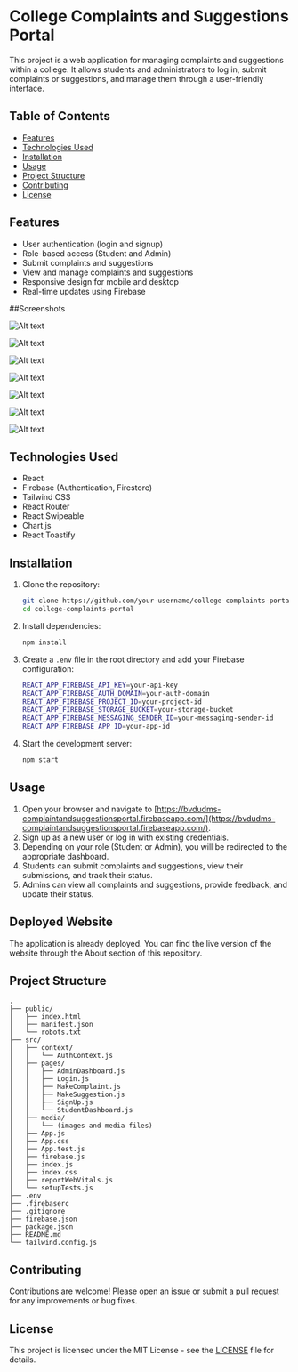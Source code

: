 
# College Complaints and Suggestions Portal

This project is a web application for managing complaints and suggestions within a college. It allows students and administrators to log in, submit complaints or suggestions, and manage them through a user-friendly interface.

## Table of Contents

- [Features](#features)
- [Technologies Used](#technologies-used)
- [Installation](#installation)
- [Usage](#usage)
- [Project Structure](#project-structure)
- [Contributing](#contributing)
- [License](#license)

## Features

- User authentication (login and signup)
- Role-based access (Student and Admin)
- Submit complaints and suggestions
- View and manage complaints and suggestions
- Responsive design for mobile and desktop
- Real-time updates using Firebase

##Screenshots

![Alt text](src/media/LoginPC.png)

![Alt text](src/media/SignUpPc.png)

![Alt text](src/media/StudentDashboard.png)

![Alt text](src/media/MakeAComplaint.png)

![Alt text](src/media/MakeSuggestions.png)

![Alt text](src/media/AdminDashboard1.png)

![Alt text](src/media/AdminDashboard2.png)



## Technologies Used

- React
- Firebase (Authentication, Firestore)
- Tailwind CSS
- React Router
- React Swipeable
- Chart.js
- React Toastify

## Installation

1. Clone the repository:

   ```sh
   git clone https://github.com/your-username/college-complaints-portal.git
   cd college-complaints-portal
   ```

2. Install dependencies:

    ```sh
    npm install
    ```

3. Create a `.env` file in the root directory and add your Firebase configuration:

    ```sh
    REACT_APP_FIREBASE_API_KEY=your-api-key
    REACT_APP_FIREBASE_AUTH_DOMAIN=your-auth-domain
    REACT_APP_FIREBASE_PROJECT_ID=your-project-id
    REACT_APP_FIREBASE_STORAGE_BUCKET=your-storage-bucket
    REACT_APP_FIREBASE_MESSAGING_SENDER_ID=your-messaging-sender-id
    REACT_APP_FIREBASE_APP_ID=your-app-id
    ```

4. Start the development server:

    ```sh
    npm start
    ```

## Usage

1. Open your browser and navigate to [https://bvdudms-complaintandsuggestionsportal.firebaseapp.com/](https://bvdudms-complaintandsuggestionsportal.firebaseapp.com/).
2. Sign up as a new user or log in with existing credentials.
3. Depending on your role (Student or Admin), you will be redirected to the appropriate dashboard.
4. Students can submit complaints and suggestions, view their submissions, and track their status.
5. Admins can view all complaints and suggestions, provide feedback, and update their status.

## Deployed Website

The application is already deployed. You can find the live version of the website through the About section of this repository.

## Project Structure

```
.
├── public/
│   ├── index.html
│   ├── manifest.json
│   └── robots.txt
├── src/
│   ├── context/
│   │   └── AuthContext.js
│   ├── pages/
│   │   ├── AdminDashboard.js
│   │   ├── Login.js
│   │   ├── MakeComplaint.js
│   │   ├── MakeSuggestion.js
│   │   ├── SignUp.js
│   │   └── StudentDashboard.js
│   ├── media/
│   │   └── (images and media files)
│   ├── App.js
│   ├── App.css
│   ├── App.test.js
│   ├── firebase.js
│   ├── index.js
│   ├── index.css
│   ├── reportWebVitals.js
│   └── setupTests.js
├── .env
├── .firebaserc
├── .gitignore
├── firebase.json
├── package.json
├── README.md
└── tailwind.config.js
```

## Contributing

Contributions are welcome! Please open an issue or submit a pull request for any improvements or bug fixes.

## License

This project is licensed under the MIT License - see the [LICENSE](LICENSE) file for details.

